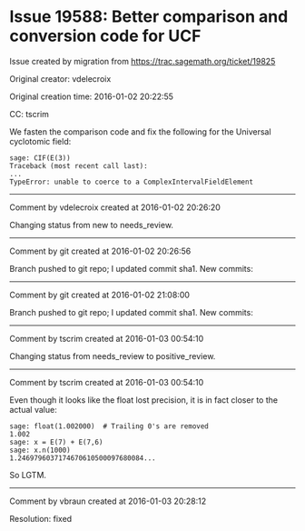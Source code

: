 # Issue 19588: Better comparison and conversion code for UCF

Issue created by migration from https://trac.sagemath.org/ticket/19825

Original creator: vdelecroix

Original creation time: 2016-01-02 20:22:55

CC:  tscrim

We fasten the comparison code and fix the following for the Universal cyclotomic field:

```
sage: CIF(E(3))
Traceback (most recent call last):
...
TypeError: unable to coerce to a ComplexIntervalFieldElement
```



---

Comment by vdelecroix created at 2016-01-02 20:26:20

Changing status from new to needs_review.


---

Comment by git created at 2016-01-02 20:26:56

Branch pushed to git repo; I updated commit sha1. New commits:


---

Comment by git created at 2016-01-02 21:08:00

Branch pushed to git repo; I updated commit sha1. New commits:


---

Comment by tscrim created at 2016-01-03 00:54:10

Changing status from needs_review to positive_review.


---

Comment by tscrim created at 2016-01-03 00:54:10

Even though it looks like the float lost precision, it is in fact closer to the actual value:

```
sage: float(1.002000)  # Trailing 0's are removed
1.002
sage: x = E(7) + E(7,6)
sage: x.n(1000)
1.2469796037174670610500097680084...
```

So LGTM.


---

Comment by vbraun created at 2016-01-03 20:28:12

Resolution: fixed
